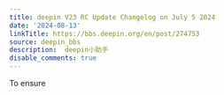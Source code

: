 ```yaml
---
title: deepin V23 RC Update Changelog on July 5 2024
date: '2024-08-13'
linkTitle: https://bbs.deepin.org/en/post/274753
source: deepin_bbs
description:  deepin小助手 
disable_comments: true
---
```

To ensure 
